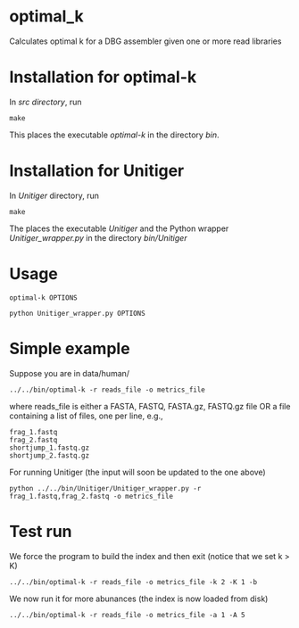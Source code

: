 # optimal_k
Calculates optimal k for a DBG assembler given one or more read libraries

# Installation for optimal-k

In *src directory*, run 

	make

This places the executable *optimal-k* in the directory *bin*.

# Installation for Unitiger

In *Unitiger* directory, run

	make

The places the executable *Unitiger* and the Python wrapper 
*Unitiger_wrapper.py* in the directory *bin/Unitiger*

# Usage

	optimal-k OPTIONS

	python Unitiger_wrapper.py OPTIONS

# Simple example

Suppose you are in data/human/

	../../bin/optimal-k -r reads_file -o metrics_file

where reads_file is either a FASTA, FASTQ, FASTA.gz, FASTQ.gz file OR a file containing a list of files, one per line, e.g.,

	frag_1.fastq
	frag_2.fastq
	shortjump_1.fastq.gz
	shortjump_2.fastq.gz

For running Unitiger (the input will soon be updated to the one above)

	python ../../bin/Unitiger/Unitiger_wrapper.py -r frag_1.fastq,frag_2.fastq -o metrics_file

# Test run

We force the program to build the index and then exit (notice that we set k > K)

	../../bin/optimal-k -r reads_file -o metrics_file -k 2 -K 1 -b

We now run it for more abunances (the index is now loaded from disk)

	../../bin/optimal-k -r reads_file -o metrics_file -a 1 -A 5